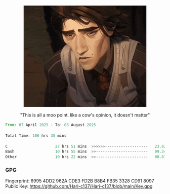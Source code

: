 <p align="center"> <img height="40%" src="https://github.com/Hari-c137/Hari-c137/blob/main/viktor-arcane.gif" /> </p>
<p align="center"> "This is all a moo point. like a cow's opinion, it doesn't matter" </p>



<!--START_SECTION:waka-->

```rust
From: 07 April 2025 - To: 03 August 2025

Total Time: 106 hrs 35 mins

C                     27 hrs 51 mins  >>>>>>-------------------   23.82 %
Bash                  10 hrs 55 mins  >>-----------------------   09.34 %
Other                 10 hrs 22 mins  >>-----------------------   08.87 %
```

<!--END_SECTION:waka-->

### GPG <br />
Fingerprint:     6995 4DD2 962A CDE3 FD2B B8B4 FB35 3328 CD91 8097 <br />
Public Key:      https://github.com/Hari-c137/Hari-c137/blob/main/Key.gpg
